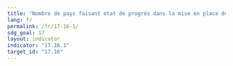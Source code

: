 ```yaml
---
title: "Nombre de pays faisant état de progrès dans la mise en place de cadres multipartites de suivi de l’efficacité du développement favorisant la réalisation des objectifs de développement durable"
lang: fr
permalink: /fr/17-16-1/
sdg_goal: 17
layout: indicator
indicator: "17.16.1"
target_id: "17.16"
---
```


